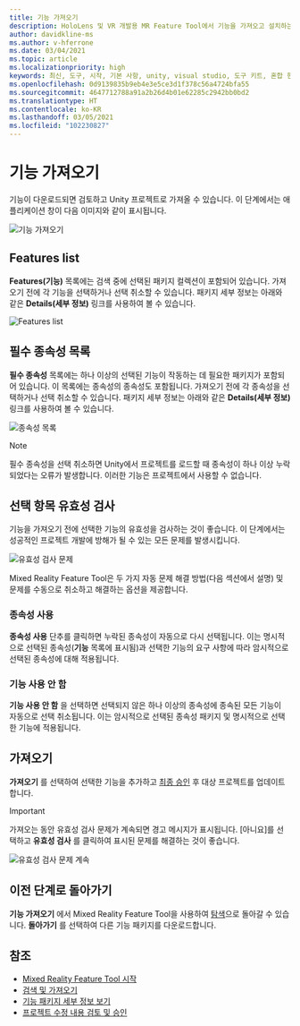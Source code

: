 ```yaml
---
title: 기능 가져오기
description: HoloLens 및 VR 개발용 MR Feature Tool에서 기능을 가져오고 설치하는 방법에 대해 알아봅니다.
author: davidkline-ms
ms.author: v-hferrone
ms.date: 03/04/2021
ms.topic: article
ms.localizationpriority: high
keywords: 최신, 도구, 시작, 기본 사항, unity, visual studio, 도구 키트, 혼합 현실 헤드셋, windows mixed reality 헤드셋, 가상 현실 헤드셋, 설치, Windows, HoloLens, 에뮬레이터, unreal, openxr
ms.openlocfilehash: 0d9139835b9eb4e3e5ce3d1f378c56a4724bfa55
ms.sourcegitcommit: 4647712788a91a2b26d4b01e62285c2942bb0bd2
ms.translationtype: HT
ms.contentlocale: ko-KR
ms.lasthandoff: 03/05/2021
ms.locfileid: "102230827"
---
```

# <a name="importing-features"></a>기능 가져오기

기능이 다운로드되면 검토하고 Unity 프로젝트로 가져올 수 있습니다. 이 단계에서는 애플리케이션 창이 다음 이미지와 같이 표시됩니다.

![기능 가져오기](images/FeatureToolImport.png)

## <a name="features-list"></a>Features list

**Features(기능)** 목록에는 검색 중에 선택된 패키지 컬렉션이 포함되어 있습니다. 가져오기 전에 각 기능을 선택하거나 선택 취소할 수 있습니다. 패키지 세부 정보는 아래와 같은 **Details(세부 정보)** 링크를 사용하여 볼 수 있습니다.

![Features list](images/FeaturesList.png)

## <a name="required-dependencies-list"></a>필수 종속성 목록

**필수 종속성** 목록에는 하나 이상의 선택된 기능이 작동하는 데 필요한 패키지가 포함되어 있습니다. 이 목록에는 종속성의 종속성도 포함됩니다. 가져오기 전에 각 종속성을 선택하거나 선택 취소할 수 있습니다. 패키지 세부 정보는 아래와 같은 **Details(세부 정보)** 링크를 사용하여 볼 수 있습니다.

![종속성 목록](images/RequiredDependencyList.png)

> [!NOTE]
> 필수 종속성을 선택 취소하면 Unity에서 프로젝트를 로드할 때 종속성이 하나 이상 누락되었다는 오류가 발생합니다. 이러한 기능은 프로젝트에서 사용할 수 없습니다.

## <a name="validating-selections"></a>선택 항목 유효성 검사

기능을 가져오기 전에 선택한 기능의 유효성을 검사하는 것이 좋습니다. 이 단계에서는 성공적인 프로젝트 개발에 방해가 될 수 있는 모든 문제를 발생시킵니다.

![유효성 검사 문제](images/ValidationIssues.png)

Mixed Reality Feature Tool은 두 가지 자동 문제 해결 방법(다음 섹션에서 설명) 및 문제를 수동으로 취소하고 해결하는 옵션을 제공합니다.

### <a name="enable-dependencies"></a>종속성 사용

**종속성 사용** 단추를 클릭하면 누락된 종속성이 자동으로 다시 선택됩니다. 이는 명시적으로 선택된 종속성(**기능** 목록에 표시됨)과 선택한 기능의 요구 사항에 따라 암시적으로 선택된 종속성에 대해 적용됩니다.

### <a name="disable-features"></a>기능 사용 안 함

**기능 사용 안 함** 을 선택하면 선택되지 않은 하나 이상의 종속성에 종속된 모든 기능이 자동으로 선택 취소됩니다. 이는 암시적으로 선택된 종속성 패키지 및 명시적으로 선택한 기능에 적용됩니다.

## <a name="importing"></a>가져오기

**가져오기** 를 선택하여 선택한 기능을 추가하고 [최종 승인](reviewing-changes.md) 후 대상 프로젝트를 업데이트합니다.

> [!IMPORTANT]
> 가져오는 동안 유효성 검사 문제가 계속되면 경고 메시지가 표시됩니다. [아니요]를 선택하고 **유효성 검사** 를 클릭하여 표시된 문제를 해결하는 것이 좋습니다.
>
> ![유효성 검사 문제 계속](images/ValidationContinueAnyway.png)

## <a name="going-back-to-the-previous-step"></a>이전 단계로 돌아가기

**기능 가져오기** 에서 Mixed Reality Feature Tool을 사용하여 [탐색](discovering-features.md)으로 돌아갈 수 있습니다. **돌아가기** 를 선택하여 다른 기능 패키지를 다운로드합니다.

## <a name="see-also"></a>참조

- [Mixed Reality Feature Tool 시작](welcome-to-mr-feature-tool.md)
- [검색 및 가져오기](discovering-features.md)
- [기능 패키지 세부 정보 보기](viewing-package-details.md)
- [프로젝트 수정 내용 검토 및 승인](reviewing-changes.md)